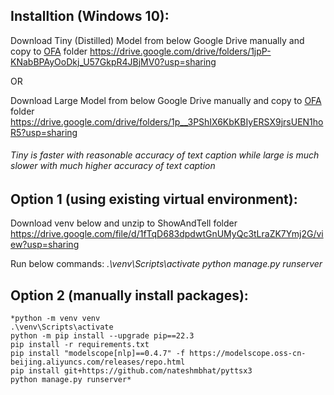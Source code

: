 
## Installtion (Windows 10):
Download Tiny (Distilled) Model from below Google Drive manually and copy to [OFA](https://github.com/Wanghao-UOW/ShowAndTell/tree/main/OFA) folder https://drive.google.com/drive/folders/1jpP-KNabBPAyOoDkj_U57GkpR4JBjMV0?usp=sharing

OR 

Download Large Model from below Google Drive manually and copy to [OFA](https://github.com/Wanghao-UOW/ShowAndTell/tree/main/OFA) folder
https://drive.google.com/drive/folders/1p__3PShIX6KbKBIyERSX9jrsUEN1hoR5?usp=sharing

###### Tiny is faster with reasonable accuracy of text caption while large is much slower with much higher accuracy of text caption

## Option 1 (using existing virtual environment): 

Download venv below and unzip to ShowAndTell folder
https://drive.google.com/file/d/1fTqD683dpdwtGnUMyQc3tLraZK7Ymj2G/view?usp=sharing

Run below commands:
*.\venv\Scripts\activate*
*python manage.py runserver*


## Option 2 (manually install packages): 
    *python -m venv venv
    .\venv\Scripts\activate
    python -m pip install --upgrade pip==22.3
    pip install -r requirements.txt
    pip install "modelscope[nlp]==0.4.7" -f https://modelscope.oss-cn-beijing.aliyuncs.com/releases/repo.html
    pip install git+https://github.com/nateshmbhat/pyttsx3
    python manage.py runserver*

